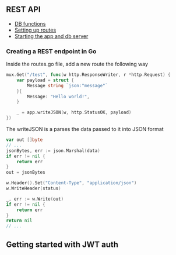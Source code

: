 ## REST API

- [DB functions](./cmd/api/db.go)
- [Setting up routes](./cmd/api/routes.go)
- [Starting the app and db server](./cmd/api/main.go)

### Creating a REST endpoint in Go

Inside the routes.go file, add a new route the following way

```go
mux.Get("/test", func(w http.ResponseWriter, r *http.Request) {
    var payload = struct {
        Message string `json:"message"`
    }{
        Message: "Hello world!",
    }

    _ = app.writeJSON(w, http.StatusOK, payload)
})
```

The writeJSON is a parses the data passed to it into JSON format


```go
var out []byte
// ...
jsonBytes, err := json.Marshal(data)
if err != nil {
    return err
}
out = jsonBytes

w.Header().Set("Content-Type", "application/json")
w.WriteHeader(status)

_, err := w.Write(out)
if err != nil {
    return err
}
return nil
// ...
```

## Getting started with JWT auth

